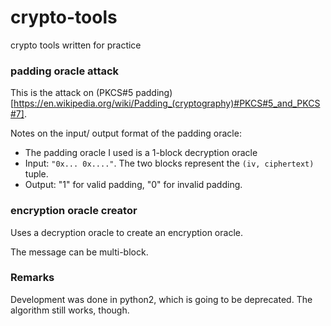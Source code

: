 # crypto-tools
crypto tools written for practice

### padding oracle attack

This is the attack on (PKCS#5 padding)[https://en.wikipedia.org/wiki/Padding_(cryptography)#PKCS#5_and_PKCS#7].

Notes on the input/ output format of the padding oracle:
- The padding oracle I used is a 1-block decryption oracle
- Input: `"0x... 0x...."`. The two blocks represent the `(iv, ciphertext)` tuple. 
- Output: "1" for valid padding, "0" for invalid padding.

### encryption oracle creator

Uses a decryption oracle to create an encryption oracle. 

The message can be multi-block.

### Remarks

Development was done in python2, which is going to be deprecated. The algorithm still works, though.
